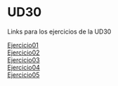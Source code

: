 # UD30
 Links para los ejercicios de la UD30
 
 <a href="https://jordicunillerarivera.github.io/UD30/Ejercicio01/">Ejercicio01</a><br>
 <a href="https://jordicunillerarivera.github.io/UD30/Ejercicio02/">Ejercicio02</a><br>
 <a href="https://jordicunillerarivera.github.io/UD30/Ejercicio03/">Ejercicio03</a><br>
 <a href="https://jordicunillerarivera.github.io/UD30/Ejercicio04/">Ejercicio04</a><br>
 <a href="https://jordicunillerarivera.github.io/UD30/Ejercicio05/">Ejercicio05</a>
